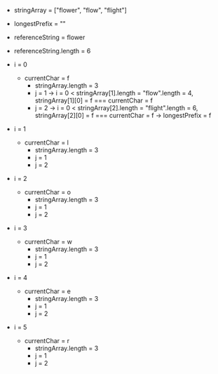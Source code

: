 - stringArray = ["flower", "flow", "flight"]

- longestPrefix = ""
- referenceString = flower

- referenceString.length = 6

- i = 0
  - currentChar = f
    - stringArray.length = 3
    - j = 1 -> i = 0 < stringArray[1].length = "flow".length = 4, stringArray[1][0] = f === currentChar = f
    - j = 2 -> i = 0 < stringArray[2].length = "flight".length = 6, stringArray[2][0] = f === currentChar = f
    -> longestPrefix = f
- i = 1
  - currentChar = l
    - stringArray.length = 3
    - j = 1
    - j = 2
- i = 2
  - currentChar = o
    - stringArray.length = 3
    - j = 1
    - j = 2
- i = 3
  - currentChar = w
    - stringArray.length = 3
    - j = 1
    - j = 2
- i = 4
  - currentChar = e
    - stringArray.length = 3
    - j = 1
    - j = 2
- i = 5
  - currentChar = r
    - stringArray.length = 3
    - j = 1
    - j = 2
